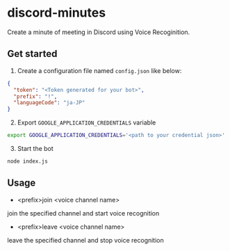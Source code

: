 # discord-minutes

Create a minute of meeting in Discord using Voice Recoginition.

## Get started

1. Create a configuration file named `config.json` like below:

```json
{
  "token": "<Token generated for your bot>",
  "prefix": "!",
  "languageCode": "ja-JP"
}
```

2. Export `GOOGLE_APPLICATION_CREDENTIALS` variable

```bash
export GOOGLE_APPLICATION_CREDENTIALS='<path to your credential json>'
```

3. Start the bot

```bash
node index.js
```

## Usage

- \<prefix\>join \<voice channel name\>

join the specified channel and start voice recognition

- \<prefix\>leave \<voice channel name\>

leave the specified channel and stop voice recognition

